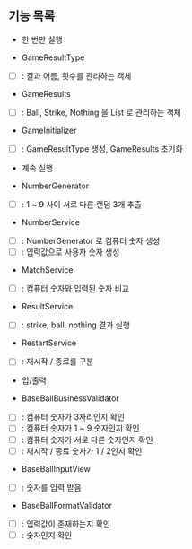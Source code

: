 ## 기능 목록

- 한 번만 실행

- GameResultType
- [ ] : 결과 이름, 횟수를 관리하는 객체

- GameResults
- [ ] : Ball, Strike, Nothing 을 List 로 관리하는 객체

- GameInitializer
- [ ] : GameResultType 생성, GameResults 초기화

- 계속 실행

- NumberGenerator
- [ ] : 1 ~ 9 사이 서로 다른 랜덤 3개 추출

- NumberService
- [ ] : NumberGenerator 로 컴퓨터 숫자 생성
- [ ] : 입력값으로 사용자 숫자 생성

- MatchService
- [ ] : 컴퓨터 숫자와 입력된 숫자 비교

- ResultService
- [ ] : strike, ball, nothing 결과 실행

- RestartService
- [ ] : 재시작 / 종료를 구분

- 입/출력

- BaseBallBusinessValidator
- [ ] : 컴퓨터 숫자가 3자리인지 확인
- [ ] : 컴퓨터 숫자가 1 ~ 9 숫자인지 확인
- [ ] : 컴퓨터 숫자가 서로 다른 숫자인지 확인
- [ ] : 재시작 / 종료 숫자가 1 / 2인지 확인

- BaseBallInputView
- [ ] : 숫자를 입력 받음

- BaseBallFormatValidator
- [ ] : 입력값이 존재하는지 확인
- [ ] : 숫자인지 확인
